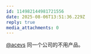```yaml
---
id: 114982144981721556
date: 2025-08-06T13:51:36.229Z
reply: true
media_attachments: 0
---
```


[@acevs](https://mastodon.social/@acevs) 同一个公司的不用产品。

